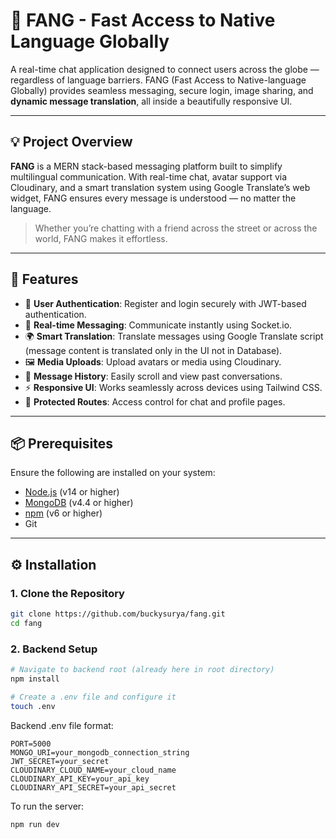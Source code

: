 
# 💬 FANG - Fast Access to Native Language Globally

A real-time chat application designed to connect users across the globe — regardless of language barriers. FANG (Fast Access to Native-language Globally) provides seamless messaging, secure login, image sharing, and **dynamic message translation**, all inside a beautifully responsive UI.

---

## 💡 Project Overview

**FANG** is a MERN stack-based messaging platform built to simplify multilingual communication. With real-time chat, avatar support via Cloudinary, and a smart translation system using Google Translate’s web widget, FANG ensures every message is understood — no matter the language.

> Whether you’re chatting with a friend across the street or across the world, FANG makes it effortless.

---

## 🚀 Features

- 🔐 **User Authentication**: Register and login securely with JWT-based authentication.
- 💬 **Real-time Messaging**: Communicate instantly using Socket.io.
- 🌍 **Smart Translation**: Translate messages using Google Translate script (message content is translated only in the UI not in Database).
- 🖼️ **Media Uploads**: Upload avatars or media using Cloudinary.
- 📁 **Message History**: Easily scroll and view past conversations.
- ⚡ **Responsive UI**: Works seamlessly across devices using Tailwind CSS.
- 📃 **Protected Routes**: Access control for chat and profile pages.

---

## 📦 Prerequisites

Ensure the following are installed on your system:

- [Node.js](https://nodejs.org/) (v14 or higher)
- [MongoDB](https://www.mongodb.com/) (v4.4 or higher)
- [npm](https://www.npmjs.com/) (v6 or higher)
- Git

---

## ⚙️ Installation

### 1. Clone the Repository

```bash
git clone https://github.com/buckysurya/fang.git
cd fang
```
### 2. Backend Setup

```bash
# Navigate to backend root (already here in root directory)
npm install

# Create a .env file and configure it
touch .env
```

Backend .env file format:

```env
PORT=5000
MONGO_URI=your_mongodb_connection_string
JWT_SECRET=your_secret
CLOUDINARY_CLOUD_NAME=your_cloud_name
CLOUDINARY_API_KEY=your_api_key
CLOUDINARY_API_SECRET=your_api_secret
```

To run the server:

```bash
npm run dev
```



